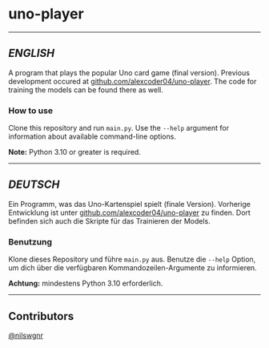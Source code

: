 
# uno-player

---

## *ENGLISH*

A program that plays the popular Uno card game (final version).
Previous development occured at
[github.com/alexcoder04/uno-player](https://github.com/alexcoder04/uno-player).
The code for training the models can be found there as well.

### How to use

Clone this repository and run `main.py`. Use the `--help` argument for
information about available command-line options.

**Note:** Python 3.10 or greater is required.

---

## *DEUTSCH*

Ein Programm, was das Uno-Kartenspiel spielt (finale Version).
Vorherige Entwicklung ist unter
[github.com/alexcoder04/uno-player](https://github.com/alexcoder04/uno-player)
zu finden. Dort befinden sich auch die Skripte für das Trainieren der Models.

### Benutzung

Klone dieses Repository und führe `main.py` aus. Benutze die `--help` Option, um
dich über die verfügbaren Kommandozeilen-Argumente zu informieren.

**Achtung:** mindestens Python 3.10 erforderlich.

---

## Contributors

[@nilswgnr](https://github.com/nilswgnr)
